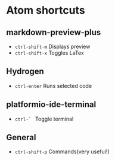 # Atom shortcuts

## markdown-preview-plus
- `ctrl-shift-m`  Displays preview
- `ctrl-shift-x`  Toggles LaTex

## Hydrogen
- `ctrl-enter`  Runs selected code

## platformio-ide-terminal
- ``ctrl-` ``  Toggle terminal

## General
- `ctrl-shift-p`  Commands(very useful!)
